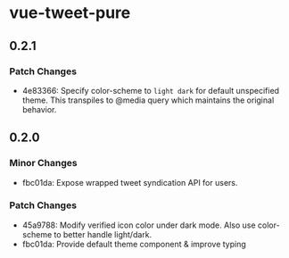 # vue-tweet-pure

## 0.2.1

### Patch Changes

- 4e83366: Specify color-scheme to `light dark` for default unspecified theme. This transpiles to @media query which maintains the original behavior.

## 0.2.0

### Minor Changes

- fbc01da: Expose wrapped tweet syndication API for users.

### Patch Changes

- 45a9788: Modify verified icon color under dark mode. Also use color-scheme to better handle light/dark.
- fbc01da: Provide default theme component & improve typing
